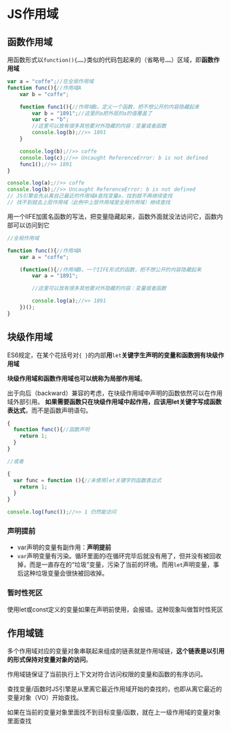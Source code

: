# JS作用域

## 函数作用域

用函数形式以`function(){……}`类似的代码包起来的（省略号`……`）区域，即**函数作用域**

```js
var a = "coffe";//在全局作用域
function func(){//作用域A
    var b = "coffe";

    function func1(){//作用域B。定义一个函数，把不想公开的内容隐藏起来
        var b = "1891";//这里的a把外层的a的值覆盖了
        var c = "b";
        //这里可以放有很多其他要对外隐藏的内容：变量或者函数
        console.log(b);//>> 1891
    }

    console.log(b);//>> coffe
    console.log(c);//>> Uncaught ReferenceError: b is not defined
    func1();//>> 1891
}

console.log(a);//>> coffe
console.log(b);//>> Uncaught ReferenceError: b is not defined
// JS引擎会先从离自己最近的作用域A查找变量a，找到就不再继续查找
// 找不到就去上层作用域（此例中上层作用域是全局作用域）继续查找
```

用一个IIFE加匿名函数的写法，把变量隐藏起来，函数外面就没法访问它，函数内部可以访问到它

```js
//全局作用域

function func(){//作用域A
    var a = "coffe";

    (function(){//作用域B。一个IIFE形式的函数，把不想公开的内容隐藏起来
        var a = "1891";

        //这里可以放有很多其他要对外隐藏的内容：变量或者函数

        console.log(a);//>> 1891
    })();
}
```

## 块级作用域

ES6规定，在某个花括号对`{ }`的内部**用**`let`**关键字生声明的变量和函数拥有块级作用域**

**块级作用域和函数作用域也可以统称为局部作用域**。

出于向后（backward）兼容的考虑，在块级作用域中声明的函数依然可以在作用域外部引用。
**如果需要函数只在块级作用域中起作用，应该用let关键字写成函数表达式**，而不是函数声明语句。

```js
{
  function func(){//函数声明
    return 1;
  }
}

//或者

{
  var func = function (){//未使用let关键字的函数表达式
    return 1;
  }
}

console.log(func());//>> 1 仍然能访问
```

### 声明提前

- var声明的变量有副作用：**声明提前**
- `var`声明变量有污染。循环里面的i在循环完毕后就没有用了，但并没有被回收掉，而是一直存在的“垃圾”变量，污染了当前的环境。而用`let`声明变量，事后这种垃圾变量会很快被回收掉。

### 暂时性死区

使用let或const定义的变量如果在声明前使用，会报错。这种现象叫做暂时性死区

## 作用域链

多个作用域对应的变量对象串联起来组成的链表就是作用域链，**这个链表是以引用的形式保持对变量对象的访问**。

作用域链保证了当前执行上下文对符合访问权限的变量和函数的有序访问。

查找变量/函数时JS引擎是从里离它最近作用域开始的查找的，也即从离它最近的变量对象（VO）开始查找。

如果在当前的变量对象里面找不到目标变量/函数，就在上一级作用域的变量对象里面查找